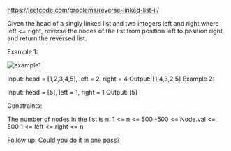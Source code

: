 https://leetcode.com/problems/reverse-linked-list-ii/


Given the head of a singly linked list and two integers left and right where left <= right, reverse the nodes of the list from position left to position right, and return the reversed list.

 

Example 1:

![example1](https://assets.leetcode.com/uploads/2021/02/19/rev2ex2.jpg)

Input: head = [1,2,3,4,5], left = 2, right = 4
Output: [1,4,3,2,5]
Example 2:

Input: head = [5], left = 1, right = 1
Output: [5]
 

Constraints:

The number of nodes in the list is n.
1 <= n <= 500
-500 <= Node.val <= 500
1 <= left <= right <= n
 

Follow up: Could you do it in one pass?
